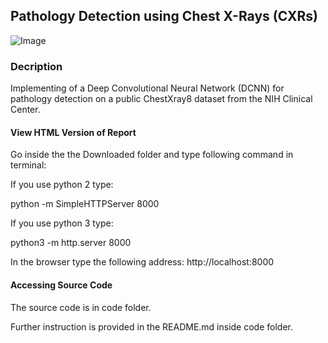 ## Pathology Detection using Chest X-Rays (CXRs)

![Image](https://github.com/rojinnew/cxr_image_classification/blob/master/images/main.png)

### Decription

Implementing of a Deep Convolutional Neural Network (DCNN) for pathology detection on a public ChestXray8 dataset from the NIH Clinical Center.

#### View HTML Version of Report

Go inside the the Downloaded folder and type following command in terminal: 

If you use python 2 type:

python -m SimpleHTTPServer 8000

If you use python 3 type:

python3 -m http.server 8000

In the browser type the following address: http://localhost:8000

#### Accessing Source Code 

The source code is in code folder.

Further instruction is provided in the README.md inside code folder.

